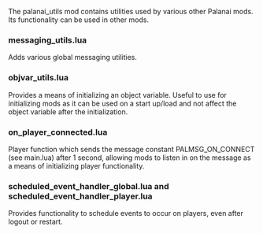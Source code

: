 The palanai_utils mod contains utilities used by various other Palanai mods. Its functionality can be used in other mods.

### messaging_utils.lua
Adds various global messaging utilities.

### objvar_utils.lua
Provides a means of initializing an object variable. Useful to use for initializing mods as it can be used on a start up/load and not affect the object variable after the initialization.

### on_player_connected.lua
Player function which sends the message constant PALMSG_ON_CONNECT (see main.lua) after 1 second, allowing mods to listen in on the message as a means of initializing player functionality.

### scheduled_event_handler_global.lua and scheduled_event_handler_player.lua
Provides functionality to schedule events to occur on players, even after logout or restart.